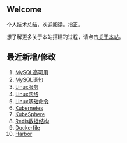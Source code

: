 ## Welcome

个人技术总结，欢迎阅读，指正。

想了解更多关于本站搭建的过程，请点击[关于本站](_docs/AboutMe.md)。

## 最近新增/修改
1. [MySQL高可用](Database/Mysql/MySQL高可用.md)
2. [MySQL语句](Database/Mysql/MySQL语句.md)
3. [Linux服务](运维/Linux/Linux服务.md)
4. [Linux网络](运维/Linux/Linux网络.md)
5. [Linux基础命令](运维/Linux/Linux基础命令.md)
6. [Kubernetes](运维/Kubernetes.md)
7. [KubeSphere](运维/KubeSphere.md)
8. [Redis数据结构](Database/Redis/Redis数据结构.md)
9. [Dockerfile](运维/Docker/Dockerfile.md)
10. [Harbor](运维/Docker/Harbor.md)

